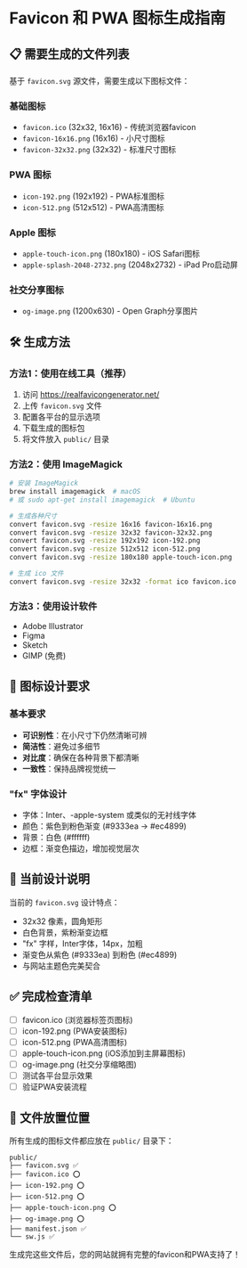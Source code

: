 # Favicon 和 PWA 图标生成指南

## 📋 需要生成的文件列表

基于 `favicon.svg` 源文件，需要生成以下图标文件：

### 基础图标
- `favicon.ico` (32x32, 16x16) - 传统浏览器favicon
- `favicon-16x16.png` (16x16) - 小尺寸图标
- `favicon-32x32.png` (32x32) - 标准尺寸图标

### PWA 图标
- `icon-192.png` (192x192) - PWA标准图标
- `icon-512.png` (512x512) - PWA高清图标

### Apple 图标
- `apple-touch-icon.png` (180x180) - iOS Safari图标
- `apple-splash-2048-2732.png` (2048x2732) - iPad Pro启动屏

### 社交分享图标
- `og-image.png` (1200x630) - Open Graph分享图片

## 🛠️ 生成方法

### 方法1：使用在线工具（推荐）
1. 访问 https://realfavicongenerator.net/
2. 上传 `favicon.svg` 文件
3. 配置各平台的显示选项
4. 下载生成的图标包
5. 将文件放入 `public/` 目录

### 方法2：使用 ImageMagick
```bash
# 安装 ImageMagick
brew install imagemagick  # macOS
# 或 sudo apt-get install imagemagick  # Ubuntu

# 生成各种尺寸
convert favicon.svg -resize 16x16 favicon-16x16.png
convert favicon.svg -resize 32x32 favicon-32x32.png
convert favicon.svg -resize 192x192 icon-192.png
convert favicon.svg -resize 512x512 icon-512.png
convert favicon.svg -resize 180x180 apple-touch-icon.png

# 生成 ico 文件
convert favicon.svg -resize 32x32 -format ico favicon.ico
```

### 方法3：使用设计软件
- Adobe Illustrator
- Figma
- Sketch
- GIMP (免费)

## 📱 图标设计要求

### 基本要求
- **可识别性**：在小尺寸下仍然清晰可辨
- **简洁性**：避免过多细节
- **对比度**：确保在各种背景下都清晰
- **一致性**：保持品牌视觉统一

### "fx" 字体设计
- 字体：Inter、-apple-system 或类似的无衬线字体
- 颜色：紫色到粉色渐变 (#9333ea → #ec4899)
- 背景：白色 (#ffffff)
- 边框：渐变色描边，增加视觉层次

## 🎨 当前设计说明

当前的 `favicon.svg` 设计特点：
- 32x32 像素，圆角矩形
- 白色背景，紫粉渐变边框
- "fx" 字样，Inter字体，14px，加粗
- 渐变色从紫色 (#9333ea) 到粉色 (#ec4899)
- 与网站主题色完美契合

## ✅ 完成检查清单

- [ ] favicon.ico (浏览器标签页图标)
- [ ] icon-192.png (PWA安装图标)
- [ ] icon-512.png (PWA高清图标)  
- [ ] apple-touch-icon.png (iOS添加到主屏幕图标)
- [ ] og-image.png (社交分享缩略图)
- [ ] 测试各平台显示效果
- [ ] 验证PWA安装流程

## 📍 文件放置位置

所有生成的图标文件都应放在 `public/` 目录下：

```
public/
├── favicon.svg ✅
├── favicon.ico ⭕
├── icon-192.png ⭕
├── icon-512.png ⭕
├── apple-touch-icon.png ⭕
├── og-image.png ⭕
├── manifest.json ✅
└── sw.js ✅
```

生成完这些文件后，您的网站就拥有完整的favicon和PWA支持了！ 
